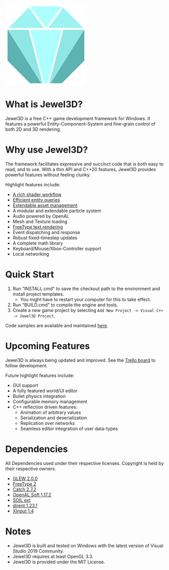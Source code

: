 ![Jewel3D Logo](docs/JewelLogo.png)

# What is Jewel3D?
Jewel3D is a free C++ game development framework for Windows. It features a powerful Entity-Component-System
and fine-grain control of both 2D and 3D rendering.

# Why use Jewel3D?
The framework facilitates expressive and succinct code that is both easy to read, and to use.
With a thin API and C++20 features, Jewel3D provides powerful features without feeling clunky.

Highlight features include:
* [A rich shader workflow](docs/Shader.md)
* [Efficient entity queries](docs/Entity.md)
* [Extendable asset management](docs/AssetManager.md)
* A modular and extendable particle system
* Audio powered by OpenAL
* Mesh and Texture loading
* [FreeType text rendering](docs/Text.md)
* Event dispatching and response
* Robust fixed-timestep updates
* A complete math library
* Keyboard/Mouse/Xbox-Controller support
* Local networking

# Quick Start
1. Run "INSTALL.cmd" to save the checkout path to the environment and install project templates.
	- You might have to restart your computer for this to take effect.
2. Run "BUILD.cmd" to compile the engine and tools.
3. Create a new game project by selecting `Add New Project -> Visual C++ -> Jewel3D Project`.

Code samples are available and maintained [here](https://github.com/EmilianC/Jewel3D-Samples).

# Upcoming Features
Jewel3D is always being updated and improved. See the [Trello board](https://trello.com/b/Oc2GFT2A/jewel3d) to follow development.

Future highlight features include:
* GUI support
* A fully featured world/UI editor
* Bullet physics integration
* Configurable memory management
* C++ reflection driven features:
	* Animation of arbitrary values
	* Serialization and deserialization
	* Replication over networks
	* Seamless editor integration of user data-types

# Dependencies
All Dependencies used under their respective licenses. Copyright is held by their respective owners.
* [GLEW 2.0.0](http://glew.sourceforge.net/)
* [FreeType 2](https://www.freetype.org/)
* [Catch 2.7.2](https://github.com/philsquared/Catch)
* [OpenAL Soft 1.17.2](https://github.com/kcat/openal-soft)
* [SOIL ext](https://github.com/fenbf/SOIL_ext)
* [dirent 1.23.1](https://github.com/tronkko/dirent)
* [XInput 1.4](https://msdn.microsoft.com/en-us/library/windows/desktop/ee417001(v=vs.85).aspx)

# Notes
* Jewel3D is built and tested on Windows with the latest version of Visual Studio 2019 Community.
* Jewel3D requires at least OpenGL 3.3.
* Jewel3D is provided under the MIT License.
